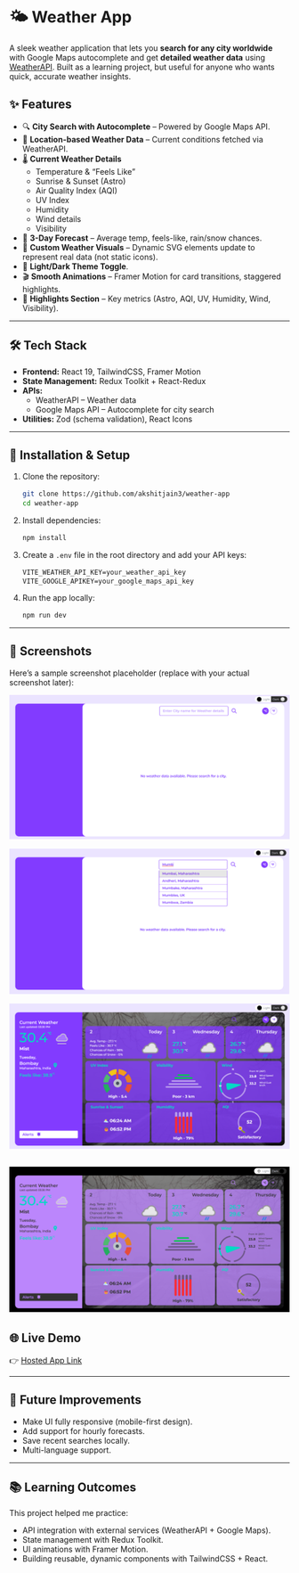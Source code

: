 # 🌤️ Weather App

A sleek weather application that lets you **search for any city worldwide** with Google Maps autocomplete and get **detailed weather data** using [WeatherAPI](https://www.weatherapi.com/). Built as a learning project, but useful for anyone who wants quick, accurate weather insights.

## ✨ Features

- 🔍 **City Search with Autocomplete** – Powered by Google Maps API.
- 📍 **Location-based Weather Data** – Current conditions fetched via WeatherAPI.
- 🌡️ **Current Weather Details**
  - Temperature & “Feels Like”
  - Sunrise & Sunset (Astro)
  - Air Quality Index (AQI)
  - UV Index
  - Humidity
  - Wind details
  - Visibility
- 📅 **3-Day Forecast** – Average temp, feels-like, rain/snow chances.
- 🎨 **Custom Weather Visuals** – Dynamic SVG elements update to represent real data (not static icons).
- 🌙 **Light/Dark Theme Toggle**.
- 🎬 **Smooth Animations** – Framer Motion for card transitions, staggered highlights.
- 🧩 **Highlights Section** – Key metrics (Astro, AQI, UV, Humidity, Wind, Visibility).

---

## 🛠️ Tech Stack

- **Frontend:** React 19, TailwindCSS, Framer Motion
- **State Management:** Redux Toolkit + React-Redux
- **APIs:**
  - WeatherAPI – Weather data
  - Google Maps API – Autocomplete for city search
- **Utilities:** Zod (schema validation), React Icons

---

## 🚀 Installation & Setup

1. Clone the repository:

   ```bash
   git clone https://github.com/akshitjain3/weather-app
   cd weather-app
   ```

2. Install dependencies:

   ```bash
   npm install
   ```

3. Create a `.env` file in the root directory and add your API keys:

   ```env
   VITE_WEATHER_API_KEY=your_weather_api_key
   VITE_GOOGLE_APIKEY=your_google_maps_api_key
   ```

4. Run the app locally:
   ```bash
   npm run dev
   ```

---

## 📸 Screenshots

Here’s a sample screenshot placeholder (replace with your actual screenshot later):

![App Screenshot](./screenshots/default.png)

![App Screenshot](./screenshots/suggestions.png)

![App Screenshot](./screenshots/weather-data.png)

## ![App Screenshot](./screenshots/dark-mode.png)

## 🌐 Live Demo

👉 [Hosted App Link](https://akshitjain3.github.io/weather-app/)

---

## 🔮 Future Improvements

- Make UI fully responsive (mobile-first design).
- Add support for hourly forecasts.
- Save recent searches locally.
- Multi-language support.

---

## 📚 Learning Outcomes

This project helped me practice:

- API integration with external services (WeatherAPI + Google Maps).
- State management with Redux Toolkit.
- UI animations with Framer Motion.
- Building reusable, dynamic components with TailwindCSS + React.
